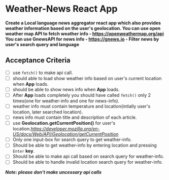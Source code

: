 # Weather-News React App

**Create a Local language news aggregator react app which also provides weather information based on the user's geolocation. You can use open weather map API to fetch weather info - https://openweathermap.org/api You can use GnewsAPI for news info - https://gnews.io - Filter news by user's search query and language**

## Acceptance Criteria
- [ ] use ```fetch()``` to make api call.
- [ ] should able to load show weather info based on user's current location when **App** loads.
- [ ] should be able to show news info when **App** loads.
- [ ] After **App** loads completely you should have called ```fetch()``` only 2 times(one for weather-info and one for news-info).
- [ ] weather info must contain temperature and location(intially user's location, later searched location).
- [ ] news info must contain title and description of each article.
- [ ] use **Geolocation.getCurrentPosition()** for user's location.*https://developer.mozilla.org/en-US/docs/Web/API/Geolocation/getCurrentPosition*
- [ ] Only one input-box for search query to get weather-info.
- [ ] Should be able to get weather-info by entering location and pressing ```Enter``` **key**.
- [ ] Should be able to make api call based on search query for weather-info.
- [ ] Should be able to handle invalid location search query for weather-info.

***Note: please don't make uncessary api calls***
